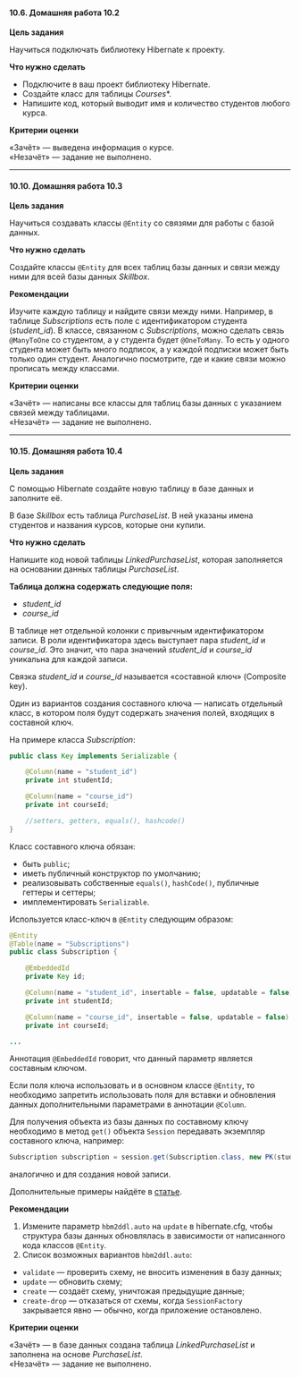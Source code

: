 #### 10.6. Домашняя работа 10.2

**Цель задания**

Научиться подключать библиотеку Hibernate к проекту.

**Что нужно сделать**

- Подключите в ваш проект библиотеку Hibernate.
- Создайте класс для таблицы *Courses**.
- Напишите код, который выводит имя и количество студентов любого курса.

**Критерии оценки**

«Зачёт» — выведена информация о курсе.  
«Незачёт» — задание не выполнено.

---------------------------------------------

#### 10.10. Домашняя работа 10.3

**Цель задания**

Научиться создавать классы `@Entity` со связями для работы с базой данных.

**Что нужно сделать**

Создайте классы `@Entity` для всех таблиц базы данных и связи между ними для всей базы данных *Skillbox*.

**Рекомендации**

Изучите каждую таблицу и найдите связи между ними. Например, в таблице *Subscriptions* есть поле с идентификатором студента (*student_id*). В классе, связанном с *Subscriptions*, можно сделать связь `@ManyToOne` со студентом, а у студента будет `@OneToMany`. То есть у одного студента может быть много подписок, а у каждой подписки может быть только один студент. Аналогично посмотрите, где и какие связи можно прописать между классами.

**Критерии оценки**

«Зачёт» — написаны все классы для таблиц базы данных с указанием связей между таблицами.  
«Незачёт» — задание не выполнено.

---------------------------------------------

#### 10.15. Домашняя работа 10.4

**Цель задания**

С помощью Hibernate создайте новую таблицу в базе данных и заполните её.

В базе *Skillbox* есть таблица *PurchaseList*. В ней указаны имена студентов и названия курсов, которые они купили.

**Что нужно сделать**

Напишите код новой таблицы *LinkedPurchaseList*, которая заполняется на основании данных таблицы *PurchaseList*.

**Таблица должна содержать следующие поля:**

- *student_id*
- *course_id*

В таблице нет отдельной колонки с привычным идентификатором записи. В роли идентификатора здесь выступает пара *student_id* и *course_id*. Это значит, что пара значений *student_id* и *course_id* уникальна для каждой записи.

Связка *student_id* и *course_id* называется «составной ключ» (Composite key).

Один из вариантов создания составного ключа — написать отдельный класс, в котором поля будут содержать значения полей, входящих в составной ключ.

На примере класса *Subscription*:

```java
public class Key implements Serializable {

    @Column(name = "student_id")
    private int studentId;

    @Column(name = "course_id")
    private int courseId;

    //setters, getters, equals(), hashcode()
}
```

Класс  составного  ключа  обязан:

- быть `public`;
- иметь публичный конструктор по умолчанию;
- реализовывать собственные `equals()`, `hashCode()`, публичные геттеры и сеттеры;
- имплементировать `Serializable`.

Используется класс-ключ в `@Entity` следующим образом:

```java
@Entity
@Table(name = "Subscriptions")
public class Subscription {

    @EmbeddedId
    private Key id;

    @Column(name = "student_id", insertable = false, updatable = false)
    private int studentId;

    @Column(name = "course_id", insertable = false, updatable = false)
    private int courseId;

...
```

Аннотация `@EmbeddedId` говорит, что данный параметр является составным ключом.

Если поля ключа использовать и в основном классе `@Entity`, то необходимо запретить использовать поля для вставки и обновления данных дополнительными параметрами в аннотации `@Column`.

Для получения объекта из базы данных по составному ключу необходимо в метод `get()` объекта `Session` передавать экземпляр составного ключа, например:

```java
Subscription subscription = session.get(Subscription.class, new PK(studentId, courseId));
```

аналогично и для создания новой записи.

Дополнительные примеры найдёте в [статье](https://easyjava.ru/data/hibernate/pervichnye-klyuchi-v-hibernate/).

**Рекомендации**

1. Измените параметр `hbm2ddl.auto` на `update` в hibernate.cfg, чтобы структура базы данных обновлялась в зависимости от написанного кода классов `@Entity`.
2. Список возможных вариантов `hbm2ddl.auto`:

- `validate` — проверить схему, не вносить изменения в базу данных;
- `update` — обновить схему;
- `create` — создаёт схему, уничтожая предыдущие данные;
- `create-drop` — отказаться от схемы, когда `SessionFactory` закрывается явно — обычно, когда приложение остановлено.

**Критерии оценки**

«Зачёт» — в базе данных создана таблица *LinkedPurchaseList* и заполнена на основе *PurchaseList*.  
«Незачёт» — задание не выполнено.
